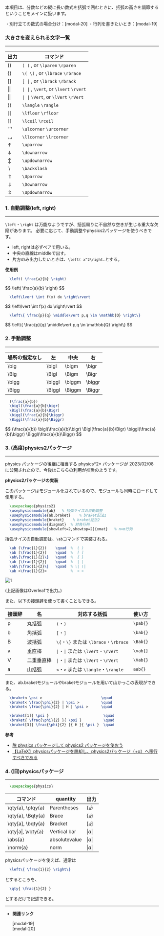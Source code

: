 <!--11-->
<!--大きなかっこ(数式)-->

<aside class="warning">
<div>
本項目は、分数などの縦に長い数式を括弧で囲むときに、括弧の高さを調節するということをメインに扱います。

・別行立ての数式の場合分け：[modal-20]<!--場合分け(数式中)-->
・行列を書きたいとき：[modal-19]
</div>
</aside>

### 大きさを変えられる文字一覧

---

| **出力** | **コマンド** |
| --- | --- |
| $( )$ | `( )` , or `\lparen`  `\rparen` |
| $\lbrace \rbrace$ | `\( \)` , or `\lbrace`  `\rbrace` |
| $[ ]$ | `[ ]` , or `\lbrack`  `\rbrack` |
| $\lvert \rvert$ | `\| \|` , `\vert`, or `\lvert`  `\rvert` |
| $\| \|$ | `\| \|` `\Vert`, or `\lVert`  `\rVert` |
| $\langle\rangle$ | `\langle`  `\rangle` |
| $\lfloor\rfloor$ | `\lfloor`  `\rfloor` |
| $\lceil \rceil$ | `\lceil`  `\rceil` |
| $\ulcorner \urcorner$ | `\ulcorner`  `\urcorner` |
| $\llcorner \lrcorner$ | `\llcorner`  `\lrcorner` |
| $\uparrow$ | `\uparrow` |
| $\downarrow$ | `\downarrow` |
| $\updownarrow$ | `\updownarrow` |
| $\backslash$ | `\backslash` |
| $\Uparrow$ | `\Uparrow` |
| $\Downarrow$ | `\Downarrow` |
| $\Updownarrow$ | `\Updownarrow` |

### 1. 自動調整(left, right)

---


<aside class="warning">
<div>
<code>\left</code>・<code>\right</code> は万能なようですが、括弧周りに不自然な空きが生じる重大な欠陥があります。
必要に応じて、手動調整やphysics2パッケージを使うべきです。
</div>
</aside>

- left, rightは必ずペアで用いる。
- 中央の直線はmiddleで出す。
- 片方のみ出力したいときは、`\left( x^2\right.`とする。

**使用例**

```latex
  \left( \frac{a}{b} \right)
```
<div>
$$
\left( \frac{a}{b} \right)
$$
</div>

```latex
  \left\lvert \int f(x) dx \right\rvert
```
<div>
$$
\left\lvert \int f(x) dx \right\rvert
$$
</div>

```latex
  \left\{ \frac{p}{q} \middle\vert p,q \in \mathbb{Q} \right\}
```

<div>
$$
\left\{ \frac{p}{q} \middle\vert p,q \in \mathbb{Q} \right\}
$$
</div>

### 2. 手動調整

---

| **場所の指定なし** | **左** | **中央** | **右** |
| --- | --- | --- | --- |
| \big | \bigl | \bigm | \bigr |
| \Big | \Bigl | \Bigm | \Bigr |
| \bigg | \biggl | \biggm | \biggr |
| \Bigg | \Biggl | \Biggm | \Biggr |

```latex
  (\frac{a}{b})
  \bigl(\frac{a}{b}\bigr)
  \Bigl(\frac{a}{b}\Bigr)
  \biggl(\frac{a}{b}\biggr)
  \Biggl(\frac{a}{b}\Biggr)
```

<div>
$$
(\frac{a}{b})
\bigl(\frac{a}{b}\bigr)
\Bigl(\frac{a}{b}\Bigr)
\biggl(\frac{a}{b}\biggr)
\Biggl(\frac{a}{b}\Biggr)
$$
</div>

### 3. (高度)physics2パッケージ

---

<aside class="warning">
<div>
physics パッケージの後継に相当する physics*2* パッケージが 2023/02/08 に公開されたので、今後はこちらの利用が推奨のようです。
</div>
</aside>

**physics2パッケージの実装**

このパッケージはモジュール化されているので、モジュールも同時にロードして使用する。

```latex
  \usepackage{physics2}
  \usephysicsmodule{ab}   % 括弧サイズの自動調整
  \usephysicsmodule{ab.braket}    % braket記法1
  \usephysicsmodule{braket}    % braket記法2
  \usephysicsmodule{diagmat}  % 対角行列
  \usephysicsmodule[showleft=2,showtop=2]{xmat}   % n×m行列
```

括弧サイズの自動調節は、`\ab`コマンドで実装される。

```latex
  \ab (\frac{1}{2})    \quad  %  ( )
  \ab [\frac{1}{2}]    \quad  %  [ ]
  \ab\{\frac{1}{2}\}   \quad  %  { }
  \ab |\frac{1}{2}|    \quad  %  | |
  \ab\|\frac{1}{2}\|   \quad  % \| \|
  \ab <\frac{1}{2}>           %  < >
```

![1](./CheatSheet/big-brackets-in-equations/1.png "max-width=250px")

(上記画像はOverleafで出力。)


また、以下の接頭辞を使って書くこともできる。

| **接頭辞** | **名** | **対応する括弧** | **使い方** |
| --- | --- | --- | --- |
| p | 丸括弧 | `(`・`)` | `\pab{}` |
| b | 角括弧 | `[`・`]` | `\bab{}` |
| B | 波括弧 | `\{`・`\}` または `\lbrace`・`\rbrace` | `\Bab{}` |
| v | 垂直棒 | `\|`・`\|` または `\lvert`・`\rvert` | `\vab{}` |
| V | 二重垂直棒 | `\|`・`\|` または `\lVert`・`\rVert` | `\Vab{}` |
| a | 山括弧 | `<`・`>` または `\langle`・`\rangle` | `aab{}` |

また、ab.braketモジュールやbraketモジュールを用いて山かっこの表現ができる。

```latex
  \braket< \psi >                           \quad
  \braket< \frac{\phi}{2} | \psi >          \quad
  \braket< \frac{\phi}{2} | H | \psi >      \quad
```

```latex
  \braket[1]{ \psi }                         \quad
  \braket{ \frac{\phi}{2} }{ \psi }          \quad
  \braket[3]{ \frac{\phi}{2} }{ H }{ \psi }  \quad
```

**参考**

- [脱 physics パッケージして physics2 パッケージを使おう](https://qiita.com/Yarakashi_Kikohshi/items/131e2324f401c3effb84)
- [【LaTeX】physicsパッケージを脱却し、physics2パッケージ（+α）へ移行すべきである](https://qiita.com/gawara-t/items/57834e06f7fd95c18d26)

### **4. (旧)physicsパッケージ**

---

```latex
  \usepackage{physics}
```

| **コマンド** | **quantity** | **出力** |
| --- | --- | --- |
| \qty(a), \ptqy{a} | Parentheses | $(𝑎)$ |
| \qty{a}, \Bqty{a} | Brace | $\{𝑎\}$ |
| \qty[a], \bqty{a} | Bracket | $[𝑎]$ |
| \qty\|a\|, \vqty{a} | Vertical bar | $\|a\|$ |
| \abs{a} | absolutevalue | $\|a\|$ |
| \norm{a} | norm | $\|a\|$ |

physicsパッケージを使えば、通常は

```latex
  \left\{ \frac{1}{2} \right\}
```

とするところを、

```latex
  \qty{ \frac{1}{2} }
```

とするだけで記述できる。

    

---

- **関連リンク**
    
    <div class="related-link-wrapper">
      [modal-19]<!--行列(数式)--><br>
      [modal-20]<!--場合分け(数式中)-->
    </div>
